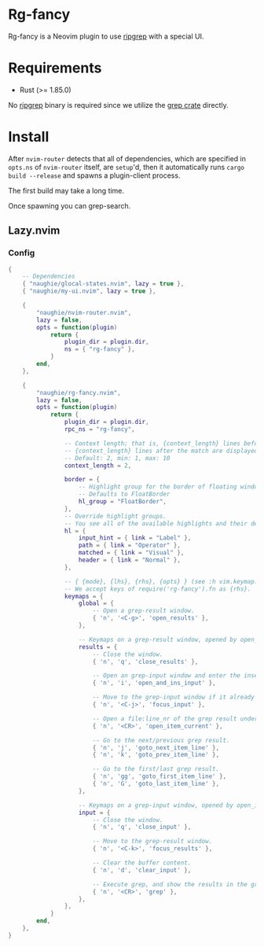 # Rg-fancy

Rg-fancy is a Neovim plugin to use [ripgrep](https://github.com/BurntSushi/ripgrep) with a special UI.


# Requirements

- Rust (>= 1.85.0)

No [ripgrep](https://github.com/BurntSushi/ripgrep) binary is required since we utilize the [grep crate](https://crates.io/crates/grep) directly.


# Install

After `nvim-router` detects that all of dependencies, which are specified in `opts.ns` of `nvim-router` itself, are `setup`'d, then it automatically runs `cargo build --release` and spawns a plugin-client process.

The first build may take a long time.

Once spawning you can grep-search.

## Lazy.nvim

### Config

```lua
{
    -- Dependencies
    { "naughie/glocal-states.nvim", lazy = true },
    { "naughie/my-ui.nvim", lazy = true },

    {
        "naughie/nvim-router.nvim",
        lazy = false,
        opts = function(plugin)
            return {
                plugin_dir = plugin.dir,
                ns = { "rg-fancy" },
            }
        end,
    },

    {
        "naughie/rg-fancy.nvim",
        lazy = false,
        opts = function(plugin)
            return {
                plugin_dir = plugin.dir,
                rpc_ns = "rg-fancy",

                -- Context length; that is, {context_length} lines before the match and
                -- {context_length} lines after the match are displayed.
                -- Default: 2, min: 1, max: 10
                context_length = 2,

                border = {
                    -- Highlight group for the border of floating windows.
                    -- Defaults to FloatBorder
                    hl_group = "FloatBorder",
                },
                -- Override highlight groups.
                -- You see all of the available highlights and their default values in the ./lua/rg-fancy/highlight.lua.
                hl = {
                    input_hint = { link = "Label" },
                    path = { link = "Operator" },
                    matched = { link = "Visual" },
                    header = { link = "Normal" },
                },

                -- { {mode}, {lhs}, {rhs}, {opts} } (see :h vim.keymap.set())
                -- We accept keys of require('rg-fancy').fn as {rhs}.
                keymaps = {
                    global = {
                        -- Open a grep-result window.
                        { 'n', '<C-g>', 'open_results' },
                    },

                    -- Keymaps on a grep-result window, opened by open_results
                    results = {
                        -- Close the window.
                        { 'n', 'q', 'close_results' },

                        -- Open an grep-input window and enter the insert mode.
                        { 'n', 'i', 'open_and_ins_input' },

                        -- Move to the grep-input window if it already exists.
                        { 'n', '<C-j>', 'focus_input' },

                        -- Open a file:line_nr of the grep result under the cursor line.
                        { 'n', '<CR>', 'open_item_current' },

                        -- Go to the next/previous grep result.
                        { 'n', 'j', 'goto_next_item_line' },
                        { 'n', 'k', 'goto_prev_item_line' },

                        -- Go to the first/last grep result.
                        { 'n', 'gg', 'goto_first_item_line' },
                        { 'n', 'G', 'goto_last_item_line' },
                    },

                    -- Keymaps on a grep-input window, opened by open_input or open_and_ins_input
                    input = {
                        -- Close the window.
                        { 'n', 'q', 'close_input' },

                        -- Move to the grep-result window.
                        { 'n', '<C-k>', 'focus_results' },

                        -- Clear the buffer content.
                        { 'n', 'd', 'clear_input' },

                        -- Execute grep, and show the results in the grep-result window.
                        { 'n', '<CR>', 'grep' },
                    },
                },
            }
        end,
    },
}
```

